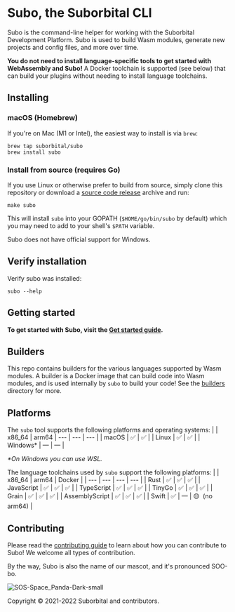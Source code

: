 # Subo, the Suborbital CLI

Subo is the command-line helper for working with the Suborbital Development Platform. Subo is used to build Wasm modules, generate new projects and config files, and more over time.

**You do not need to install language-specific tools to get started with WebAssembly and Subo!** A Docker toolchain is supported (see below) that can build your plugins without needing to install language toolchains.

## Installing

### macOS (Homebrew)

If you're on Mac (M1 or Intel), the easiest way to install is via `brew`:

```console
brew tap suborbital/subo
brew install subo
```

### Install from source (requires Go)

If you use Linux or otherwise prefer to build from source, simply clone this repository or download a [source code release](https://github.com/suborbital/subo/releases/latest) archive and run:

```console
make subo
```

This will install `subo` into your GOPATH (`$HOME/go/bin/subo` by default) which you may need to add to your shell's `$PATH` variable.

Subo does not have official support for Windows.

## Verify installation

Verify subo was installed:

```console
subo --help
```

## Getting started

**To get started with Subo, visit the [Get started guide](./docs/get-started.md).**

## Builders

This repo contains builders for the various languages supported by Wasm modules. A builder is a Docker image that can build code into Wasm modules, and is used internally by `subo` to build your code! See the [builders](./builder/docker) directory for more.

## Platforms

The `subo` tool supports the following platforms and operating systems:
|  | x86_64 | arm64
| --- | --- | --- |
| macOS | ✅ | ✅ |
| Linux | ✅ | ✅ |
| Windows* | — | — |

_*On Windows you can use WSL._

The language toolchains used by `subo` support the following platforms:
| | x86_64 | arm64 | Docker |
| --- | --- | --- | --- |
| Rust | ✅ | ✅ | ✅ |
| JavaScript | ✅ | ✅ | ✅ |
| TypeScript | ✅ | ✅ | ✅ |
| TinyGo | ✅ | ✅ | ✅ |
| Grain | ✅ | ✅ | ✅ |
| AssemblyScript | ✅ | ✅ | ✅ |
| Swift | ✅ | — | 🟡 &nbsp;(no arm64) |

## Contributing

Please read the [contributing guide](./CONTRIBUTING.md) to learn about how you can contribute to Subo! We welcome all types of contribution.

By the way, Subo is also the name of our mascot, and it's pronounced SOO-bo.

![SOS-Space_Panda-Dark-small](https://user-images.githubusercontent.com/5942370/129103528-8b013445-a8a2-44bb-8b39-65d912a66767.png)

Copyright © 2021-2022 Suborbital and contributors.
